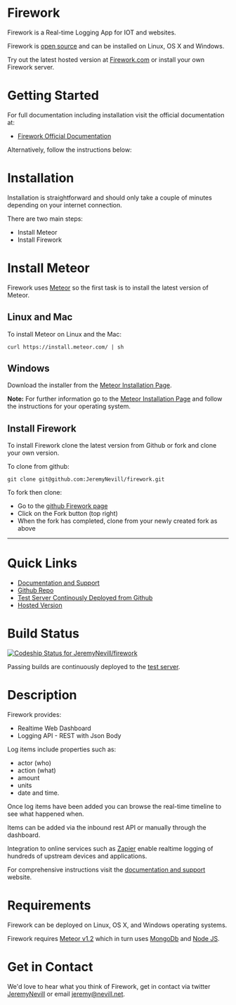 Firework
========

Firework is a Real-time Logging App for IOT and websites.

Firework is [open source](https://github.com/JeremyNevill/firework) and can be installed on Linux, OS X and Windows.

Try out the latest hosted version at [Firework.com](http://firework.com) or install your own Firework server.


# Getting Started

For full documentation including installation visit the official documentation at:

* [Firework Official Documentation](http://docs.firework.com/v1.0/docs)

Alternatively, follow the instructions below:


# Installation

Installation is straightforward and should only take a couple of minutes depending on your internet connection.  

There are two main steps:

* Install Meteor
* Install Firework


# Install Meteor

Firework uses [Meteor](https://www.meteor.com/) so the first task is to install the latest version of Meteor.  

## Linux and Mac

To install Meteor on Linux and the Mac:

```curl https://install.meteor.com/ | sh```

## Windows

Download the installer from the [Meteor Installation Page](https://www.meteor.com/install).

**Note:** For further information go to the [Meteor Installation Page](https://www.meteor.com/install) and follow the instructions for your operating system.


## Install Firework

To install Firework clone the latest version from Github or fork and clone your own version.

To clone from github:

```
git clone git@github.com:JeremyNevill/firework.git
```
      
To fork then clone:

* Go to the [github Firework page](https://github.com/JeremyNevill/firework) 
* Click on the Fork button (top right)
* When the fork has completed, clone from your newly created fork as above
 

---

# Quick Links

* [Documentation and Support](http://docs.firework.com)
* [Github Repo](https://github.com/JeremyNevill/firework)
* [Test Server Continously Deployed from Github](http://fwktest.firework.com)
* [Hosted Version](http://firework.com)


# Build Status

[ ![Codeship Status for JeremyNevill/firework](https://codeship.com/projects/97a5df70-7d9d-0132-709d-2e32b970dd46/status?branch=master)](https://codeship.com/projects/56753)

Passing builds are continuously deployed to the [test server](http://fwktest.firework.com). 


# Description

Firework provides:

* Realtime Web Dashboard
* Logging API - REST with Json Body

Log items include properties such as:

* actor (who)
* action (what)
* amount
* units
* date and time.

Once log items have been added you can browse the real-time timeline to see what happened when.

Items can be added via the inbound rest API or manually through the dashboard.

Integration to online services such as [Zapier](https://zapier.com) enable realtime logging of hundreds of upstream devices and applications.

For comprehensive instructions visit the [documentation and support](http://docs.firework.com) website.


# Requirements

Firework can be deployed on Linux, OS X, and Windows operating systems.

Firework requires [Meteor v1.2](https://www.meteor.com) which in turn uses [MongoDb](http://www.mongodb.com) and [Node JS](https://nodejs.org).


# Get in Contact

We'd love to hear what you think of Firework, get in contact via twitter [JeremyNevill](https://twitter.com/JeremyNevill) or
email [jeremy@nevill.net](mailto:jeremy@nevill.net).


